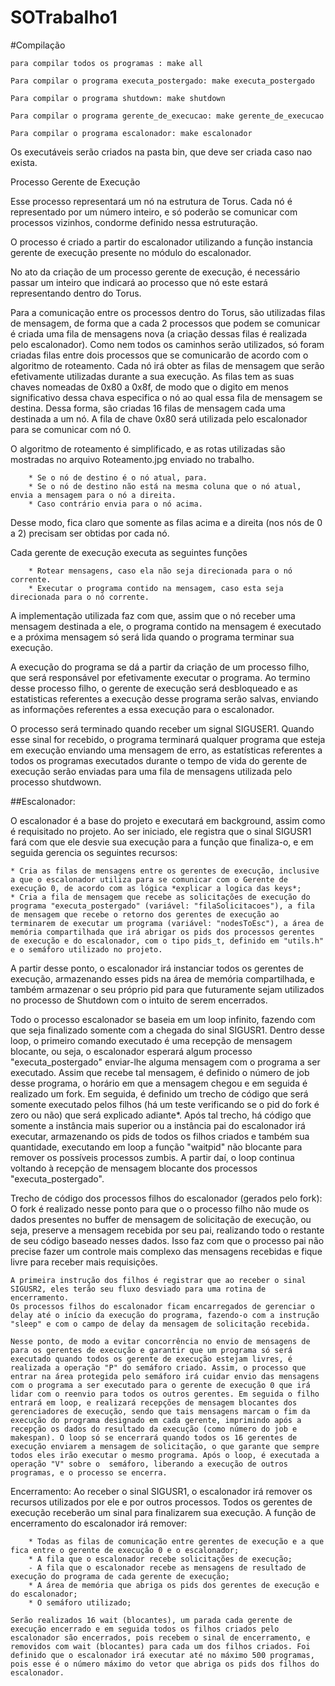 # SOTrabalho1

#Compilação

	para compilar todos os programas : make all

	Para compilar o programa executa_postergado: make executa_postergado

	Para compilar o programa shutdown: make shutdown

	Para compilar o programa gerente_de_execucao: make gerente_de_execucao

	Para compilar o programa escalonador: make escalonador


Os executáveis serão criados na pasta bin, que deve ser criada caso nao exista.

Processo Gerente de Execução

Esse processo representará um nó na estrutura de Torus. Cada nó é representado por um número inteiro, e só poderão se comunicar
com processos vizinhos, condorme definido nessa estruturação.

O processo é criado a partir do escalonador utilizando a função instancia gerente de execução
presente no módulo do escalonador.

No ato da criação de um processo gerente de execução, é necessário passar um inteiro que indicará ao processo que nó este estará
representando dentro do Torus.

Para a comunicação entre os processos dentro do Torus, são utilizadas filas de mensagem, de forma que a cada 2 processos que 
podem se comunicar é criada uma fila de mensagens nova (a criação dessas filas é realizada pelo escalonador). Como nem todos os caminhos 
serão utilizados, só foram criadas filas entre dois processos que se comunicarão de acordo com o algoritmo de roteamento. Cada nó irá 
obter as filas de mensagem que serão efetivamente utilizadas durante a sua execução. As filas tem as suas chaves nomeadas de 0x80 a 
0x8f, de modo que o digito em menos significativo dessa chava especifica o nó ao qual essa fila de mensagem se destina. Dessa forma, são 
criadas 16 filas de mensagem cada uma destinada a um nó. A fila de chave 0x80 será utilizada pelo escalonador para se comunicar com nó 
0.

O algoritmo de roteamento é simplificado, e as rotas utilizadas são mostradas no arquivo Roteamento.jpg enviado no trabalho.

		* Se o nó de destino é o nó atual, para.
		* Se o nó de destino não está na mesma coluna que o nó atual, envia a mensagem para o nó a direita.
		* Caso contrário envia para o nó acima.

Desse modo, fica claro que somente as filas acima e a direita (nos nós de 0 a 2) precisam ser obtidas por cada nó.
	
Cada gerente de execução executa as seguintes funções

		* Rotear mensagens, caso ela não seja direcionada para o nó corrente.
		* Executar o programa contido na mensagem, caso esta seja direcionada para o nó corrente.

A implementação utilizada faz com que, assim que o nó receber uma mensagem destinada a ele, o programa contido na mensagem é executado e a próxima 
mensagem só será lida quando o programa terminar sua execução.

A execução do programa se dá a partir da criação de um processo filho, que será responsável por efetivamente executar o programa. Ao termino desse
processo filho, o gerente de execução será desbloqueado e as estatisticas referentes a execução desse programa serão salvas, enviando as informações referentes a essa execução para o escalonador. 

O processo será terminado quando receber um signal SIGUSER1. Quando esse sinal for recebido, o programa terminará qualquer programa que esteja em
execução enviando uma mensagem de erro, as estatísticas referentes a todos os programas executados durante o tempo de vida do gerente de execução serão enviadas para uma fila de mensagens utilizada pelo processo shutdwown.

##Escalonador:

O escalonador é a base do projeto e executará em background, assim como é requisitado no projeto. Ao ser iniciado, ele registra que o sinal SIGUSR1 fará com que ele desvie sua execução para a função que finaliza-o, e em seguida gerencia os seguintes recursos:

	* Cria as filas de mensagens entre os gerentes de execução, inclusive a que o escalonador utiliza para se comunicar com o Gerente de execução 0, de acordo com as lógica *explicar a logica das keys*;
	* Cria a fila de mensagem que recebe as solicitações de execução do programa "executa_postergado" (variável: "filaSolicitacoes"), a fila de mensagem que recebe o retorno dos gerentes de execução ao terminarem de executar um programa (variável: "nodesToEsc"), a área de memória compartilhada que irá abrigar os pids dos processos gerentes de execução e do escalonador, com o tipo pids_t, definido em "utils.h" e o semáforo utilizado no projeto.

A partir desse ponto, o escalonador irá instanciar todos os gerentes de execução, armazenando esses pids na área de memória compartilhada, e também armazenar o seu próprio pid para que futuramente sejam utilizados no processo de Shutdown com o intuito de serem encerrados.

Todo o processo escalonador se baseia em um loop infinito, fazendo com que seja finalizado somente com a chegada do sinal SIGUSR1. Dentro desse loop, o primeiro comando executado é uma recepção de mensagem blocante, ou seja, o escalonador esperará algum processo "executa_postergado" enviar-lhe alguma mensagem com o programa a ser executado. Assim que recebe tal mensagem, é definido o número de job desse programa, o horário em que a mensagem chegou e em seguida é realizado um fork. Em seguida, é definido um trecho de código que será somente executado pelos filhos (há um teste verificando se o pid do fork é zero ou não) que será explicado adiante*. Após tal trecho, há código que somente a instância mais superior ou a instância pai do escalonador irá executar, armazenando os pids de todos os filhos criados e também sua quantidade, executando em loop a função "waitpid" não blocante para remover os possíveis processos zumbis. A partir daí, o loop continua voltando à recepção de mensagem blocante dos processos "executa_postergado".

Trecho de código dos processos filhos do escalonador (gerados pelo fork):
	O fork é realizado nesse ponto para que o o processo filho não mude os dados presentes no buffer de mensagem de solicitação de execução, ou seja, preserve a mensagem recebida por seu pai, realizando todo o restante de seu código baseado nesses dados. Isso faz com que o processo pai não precise fazer um controle mais complexo das mensagens recebidas e fique livre para receber mais requisições.

	A primeira instrução dos filhos é registrar que ao receber o sinal SIGUSR2, eles terão seu fluxo desviado para uma rotina de encerramento.
	Os processos filhos do escalonador ficam encarregados de gerenciar o delay até o início da execução do programa, fazendo-o com a instrução "sleep" e com o campo de delay da mensagem de solicitação recebida.

	Nesse ponto, de modo a evitar concorrência no envio de mensagens de para os gerentes de execução e garantir que um programa só será executado quando todos os gerente de execução estejam livres, é realizada a operação "P" do semáforo criado. Assim, o processo que entrar na área protegida pelo semáforo irá cuidar envio das mensagens com o programa a ser executado para o gerente de execução 0 que irá lidar com o reenvio para todos os outros gerentes. Em seguida o filho entrará em loop, e realizará recepções de mensagem blocantes dos gerenciadores de execução, sendo que tais mensagens marcam o fim da execução do programa designado em cada gerente, imprimindo após a recepção os dados do resultado da execução (como número do job e makespan). O loop só se encerrará quando todos os 16 gerentes de execução enviarem a mensagem de solicitação, o que garante que sempre todos eles irão executar o mesmo programa. Após o loop, é executada a operação "V" sobre o  semáforo, liberando a execução de outros programas, e o processo se encerra.

Encerramento:
	Ao receber o sinal SIGUSR1, o escalonador irá remover os recursos utilizados por ele e por outros processos. Todos os gerentes de execução receberão um sinal para finalizarem sua execução. A função de encerramento do escalonador irá remover:
	
		* Todas as filas de comunicação entre gerentes de execução e a que fica entre o gerente de execução 0 e o escalonador;
		* A fila que o escalonador recebe solicitações de execução;
		- A fila que o escalonador recebe as mensagens de resultado de execução do programa de cada gerente de execução;
		* A área de memória que abriga os pids dos gerentes de execução e do escalonador;
		* O semáforo utilizado;

	Serão realizados 16 wait (blocantes), um parada cada gerente de execução encerrado e em seguida todos os filhos criados pelo escalonador são encerrados, pois recebem o sinal de encerramento, e removidos com wait (blocantes) para cada um dos filhos criados. Foi definido que o escalonador irá executar até no máximo 500 programas, pois esse é o número máximo do vetor que abriga os pids dos filhos do escalonador.


